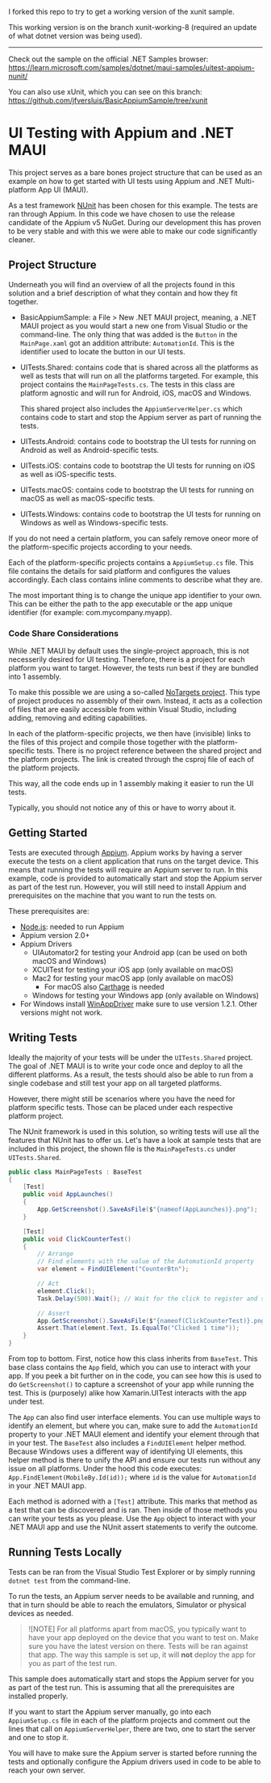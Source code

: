 I forked this repo to try to get a working version of the xunit sample. 

This working version is on the branch xunit-working-8 (required an update of what dotnet version was being used).

---------------------------------------


Check out the sample on the official .NET Samples browser: https://learn.microsoft.com/samples/dotnet/maui-samples/uitest-appium-nunit/

You can also use xUnit, which you can see on this branch: https://github.com/jfversluis/BasicAppiumSample/tree/xunit

# UI Testing with Appium and .NET MAUI

This project serves as a bare bones project structure that can be used as an example on how to get started with UI tests using Appium and .NET Multi-platform App UI (MAUI).

As a test framework [NUnit](https://nunit.org/) has been chosen for this example. The tests are ran through Appium. In this code we have chosen to use the release candidate of the Appium v5 NuGet. During our development this has proven to be very stable and with this we were able to make our code significantly cleaner.

## Project Structure

Underneath you will find an overview of all the projects found in this solution and a brief description of what they contain and how they fit together.

* BasicAppiumSample: a File > New .NET MAUI project, meaning, a .NET MAUI project as you would start a new one from Visual Studio or the command-line. The only thing that was added is the `Button` in the `MainPage.xaml` got an addition attribute: `AutomationId`. This is the identifier used to locate the button in our UI tests.

* UITests.Shared: contains code that is shared across all the platforms as well as tests that will run on all the platforms targeted. For example, this project contains the `MainPageTests.cs`. The tests in this class are platform agnostic and will run for Android, iOS, macOS and Windows.

  This shared project also includes the `AppiumServerHelper.cs` which contains code to start and stop the Appium server as part of running the tests.

* UITests.Android: contains code to bootstrap the UI tests for running on Android as well as Android-specific tests.
* UITests.iOS: contains code to bootstrap the UI tests for running on iOS as well as iOS-specific tests.
* UITests.macOS: contains code to bootstrap the UI tests for running on macOS as well as macOS-specific tests.
* UITests.Windows: contains code to bootstrap the UI tests for running on Windows as well as Windows-specific tests.

If you do not need a certain platform, you can safely remove oneor more of the platform-specific projects according to your needs.

Each of the platform-specific projects contains a `AppiumSetup.cs` file. This file contains the details for said platform and configures the values accordingly. Each class contains inline comments to describe what they are.

The most important thing is to change the unique app identifier to your own. This can be either the path to the app executable or the app unique identifier  (for example: com.mycompany.myapp).

### Code Share Considerations

While .NET MAUI by default uses the single-project approach, this is not necesserily desired for UI testing. Therefore, there is a project for each platform you want to target. However, the tests run best if they are bundled into 1 assembly.

To make this possible we are using a so-called [NoTargets project](https://github.com/microsoft/MSBuildSdks/blob/main/src/NoTargets/). This type of project produces no assembly of their own. Instead, it acts as a collection of files that are easily accessible from within Visual Studio, including adding, removing and editing capabilities.

In each of the platform-specific projects, we then have (invisible) links to the files of this project and compile those together with the platform-specific tests. There is no project reference between the shared project and the platform projects. The link is created through the csproj file of each of the platform projects.

This way, all the code ends up in 1 assembly making it easier to run the UI tests.

Typically, you should not notice any of this or have to worry about it.

## Getting Started

Tests are executed through [Appium](https://appium.io/). Appium works by having a server execute the tests on a client application that runs on the target device. This means that running the tests will require an Appium server to run. In this example, code is provided to automatically start and stop the Appium server as part of the test run. However, you will still need to install Appium and prerequisites on the machine that you want to run the tests on.

These prerequisites are:

* [Node.js](https://nodejs.org/): needed to run Appium
* Appium version 2.0+
* Appium Drivers
  * UIAutomator2 for testing your Android app (can be used on both macOS and Windows)
  * XCUITest for testing your iOS app (only available on macOS)
  * Mac2 for testing your macOS app (only available on macOS)
    * For macOS also [Carthage](https://github.com/Carthage/Carthage) is needed
  * Windows for testing your Windows app (only available on Windows)
* For Windows install [WinAppDriver](https://github.com/microsoft/WinAppDriver) make sure to use version 1.2.1. Other versions might not work.

<!-- TODO: Link to instructions -->

## Writing Tests

Ideally the majority of your tests will be under the `UITests.Shared` project. The goal of .NET MAUI is to write your code once and deploy to all the different platforms. As a result, the tests should also be able to run from a single codebase and still test your app on all targeted platforms.

However, there might still be scenarios where you have the need for platform specific tests. Those can be placed under each respective platform project.

The NUnit framework is used in this solution, so writing tests will use all the features that NUnit has to offer us. Let's have a look at sample tests that are included in this project, the shown file is the `MainPageTests.cs` under `UITests.Shared`.

```csharp
public class MainPageTests : BaseTest
{
    [Test]
    public void AppLaunches()
    {
        App.GetScreenshot().SaveAsFile($"{nameof(AppLaunches)}.png");
    }

    [Test]
    public void ClickCounterTest()
    {
        // Arrange
        // Find elements with the value of the AutomationId property
        var element = FindUIElement("CounterBtn");

        // Act
        element.Click();
        Task.Delay(500).Wait(); // Wait for the click to register and show up on the screenshot

        // Assert
        App.GetScreenshot().SaveAsFile($"{nameof(ClickCounterTest)}.png");
        Assert.That(element.Text, Is.EqualTo("Clicked 1 time"));
    }
}
```

From top to bottom. First, notice how this class inherits from `BaseTest`. This base class contains the `App` field, which you can use to interact with your app. If you peek a bit further on in the code, you can see how this is used to do `GetScreenshot()` to capture a screenshot of your app while running the test. This is (purposely) alike how Xamarin.UITest interacts with the app under test.

The `App` can also find user interface elements. You can use multiple ways to identify an element, but where you can, make sure to add the `AutomationId` property to your .NET MAUI element and identify your element through that in your test. The `BaseTest` also includes a `FindUIElement` helper method. Because Windows uses a different way of identifying UI elements, this helper method is there to unify the API and ensure our tests run without any issue on all platforms. Under the hood this code executes: `App.FindElement(MobileBy.Id(id));` where `id` is the value for `AutomationId` in your .NET MAUI app.

Each method is adorned with a `[Test]` attribute. This marks that method as a test that can be discovered and is ran. Then inside of those methods you can write your tests as you please. Use the `App` object to interact with your .NET MAUI app and use the NUnit assert statements to verify the outcome.

## Running Tests Locally

Tests can be ran from the Visual Studio Test Explorer or by simply running `dotnet test` from the command-line.

To run the tests, an Appium server needs to be available and running, and that in turn should be able to reach the emulators, Simulator or physical devices as needed.

> ![NOTE]
> For all platforms apart from macOS, you typically want to have your app deployed on the device that you want to test on. Make sure you have the latest version on there. Tests will be ran against that app. The way this sample is set up, it will **not** deploy the app for you as part of the test run.

This sample does automatically start and stops the Appium server for you as part of the test run. This is assuming that all the prerequisites are installed properly.

If you want to start the Appium server manually, go into each `AppiumSetup.cs` file in each of the platform projects and comment out the lines that call on `AppiumServerHelper`, there are two, one to start the server and one to stop it.

You will have to make sure the Appium server is started before running the tests and optionally configure the Appium drivers used in code to be able to reach your own server.
